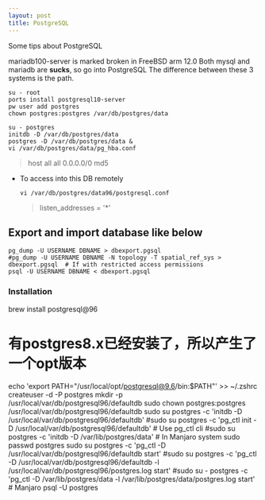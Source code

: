 ```yaml
---
layout: post
title: PostgreSQL
---
```


Some tips about  PostgreSQL

mariadb100-server is marked broken in FreeBSD arm 12.0
Both mysql and mariadb are **sucks**, so go into PostgreSQL
The difference between these 3 systems is the path.

```shell
su - root
ports install postgresql10-server
pw user add postgres
chown postgres:postgres /var/db/postgres/data

su - postgres
initdb -D /var/db/postgres/data
postgres -D /var/db/postgres/data &
vi /var/db/postgres/data/pg_hba.conf
```
> host    all             all              0.0.0.0/0              md5

- To access into this DB remotely
  ```shell
  vi /var/db/postgres/data96/postgresql.conf
  ```
  > listen_addresses = '\*'

## Export and import database like below
```shell
pg_dump -U USERNAME DBNAME > dbexport.pgsql
#pg_dump -U USERNAME DBNAME -N topology -T spatial_ref_sys > dbexport.pgsql  # If with restricted access permissions
psql -U USERNAME DBNAME < dbexport.pgsql
```


### Installation
brew install postgresql@96
# 有postgres8.x已经安装了，所以产生了一个opt版本
echo 'export PATH="/usr/local/opt/postgresql@9.6/bin:$PATH"' >> ~/.zshrc
createuser -d -P postgres
mkdir -p /usr/local/var/db/postgresql96/defaultdb
sudo chown postgres:postgres /usr/local/var/db/postgresql96/defaultdb
sudo su postgres -c 'initdb -D /usr/local/var/db/postgresql96/defaultdb'
#sudo su postgres -c 'pg_ctl init -D /usr/local/var/db/postgresql96/defaultdb' # Use pg_ctl cli
#sudo su postgres -c 'initdb -D /var/lib/postgres/data' # In Manjaro system
sudo passwd postgres
sudo su postgres -c 'pg_ctl -D /usr/local/var/db/postgresql96/defaultdb start'
#sudo su postgres -c 'pg_ctl -D /usr/local/var/db/postgresql96/defaultdb -l /usr/local/var/db/postgresql96/postgres.log start'
#sudo su - postgres -c 'pg_ctl -D /var/lib/postgres/data -l /var/lib/postgres/data/postgres.log start'  # Manjaro
psql -U postgres

